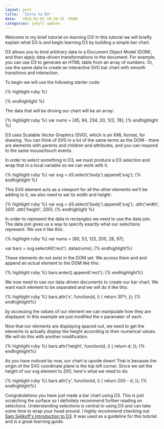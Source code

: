 ```yaml
---
layout: post
title:  "Intro to D3"
date:   2016-01-03 18:38:15 -0500
categories: jekyll update
---
```


Welcome to my brief tutorial on learning D3!  In this tutorial we will  briefly explain what D3 is and begin learning D3 by building a simple bar chart.

D3 allows you to bind arbitrary data to a Document Object Model (DOM), and then apply data-driven transformations to the document. For example, you can use D3 to generate an HTML table from an array of numbers. Or, use the same data to create an interactive SVG bar chart with smooth transitions and interaction.

To begin we will use the following starter code:

{% highlight ruby %}
<html>
  <body>
    <script src="d3.v3.min.js" charset="utf-8"></script>
    <script>
      <!-- code -->
    </script>
  </body>
</html>
{% endhighlight %}

The data that will be driving our chart will be an array:

{% highlight ruby %}
var nums = [45, 94, 234, 20, 123, 78];
{% endhighlight %}

D3 uses Scalable Vector Graphics (SVG), which is an XML format, for drawing. You can think of SVG in a lot of the same terms as the DOM – there are elements with parents and children and attributes, and you can respond to the same mouse/touch events.

In order to select something in D3, we must produce a D3 selection and wrap that in a local variable so we can work with it.

{% highlight ruby %}
var svg = d3.select('body').append('svg');
{% endhighlight %}

This SVG element acts as a viewport for all the other elements we'll be adding to it, we also need to set its width and height:

{% highlight ruby %}
var svg = d3.select('body').append('svg');
   .attr('width', 200)
   .attr('height', 200);
{% endhighlight %}

In order to represent the data in rectangles we need to use the data join. The data join gives us a way to specify exactly what our selections represent. We use it like this:

{% highlight ruby %}
var nums = [80, 53, 125, 200, 28, 97];

var bars = svg.selectAll('rect')
  .data(nums);
{% endhighlight%}

These <rect> elements do not exist in the DOM yet. We access them and and append an actual <rect> element to the DOM like this:

{% highlight ruby %}
bars.enter().append('rect');
{% endhighlight%}

We now need to use our data-driven documents to create our bar chart. We want each element to be separated and we will do it like this:

{% highlight ruby %}
bars.attr('x', function(d, i) {
  return 30*i;
});
{% endhighlight%}

by accessing the values of our element we can manipulate how they are displayed.  In this example we just modified the x paramater of each <rect>.

Now that our <rect> elements are displaying spaced out, we need to get the elements to actually display the height according to their numerical values.  We will do this with another modification.

{% highlight ruby %}
bars.attr('height', function(d, i) {
  return d;
});
{% endhighlight%}

As you have noticed by now, our chart is upside down!  That is because the origin of the SVG coordinate plane is the top left corner. Since we set the height of our svg element to 200, here's what we need to do:

{% highlight ruby %}
bars.attr('y', function(d, i) {
  return 200 - d;
});
{% endhighlight%}

Congratulations you have just made a bar chart using D3.  This is just scratching the surface so I definitely recommend further reading on selections.  Understanding selections is central to using D3 and can take some time to wrap your head around.  I highly recommend checking out [Sam Selikoff's Introduction to D3][d3-docs].  It was used as a guideline for this tutorial and is a great learning guide.

[d3-docs]: http://www.samselikoff.com/writings/intro-to-d3/#why-data-vis
